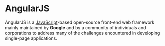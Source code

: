 # AngularJS
AngularJS is a [JavaScript](/wiki/JavaScript)-based open-source front-end web framework mainly maintained by **Google** and by a community of individuals and corporations to address many of the challenges encountered in developing single-page applications.